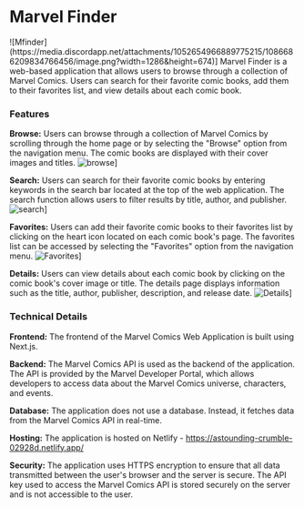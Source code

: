 <h1>Marvel Finder</h1>
![Mfinder](https://media.discordapp.net/attachments/1052654966889775215/1086686209834766456/image.png?width=1286&height=674)]
Marvel Finder is a web-based application that allows users to browse through a collection of Marvel Comics. Users can search for their favorite comic books, add them to their favorites list, and view details about each comic book.



<h3>Features</h3>

<strong>Browse:</strong> Users can browse through a collection of Marvel Comics by scrolling through the home page or by selecting the "Browse" option from the navigation menu. The comic books are displayed with their cover images and titles.
![browse](https://cdn.discordapp.com/attachments/1052654966889775215/1086686042469441586/image.png)]

<strong>Search:</strong> Users can search for their favorite comic books by entering keywords in the search bar located at the top of the web application. The search function allows users to filter results by title, author, and publisher.
![search](https://cdn.discordapp.com/attachments/1052654966889775215/1086685962802843819/image.png)]

<strong>Favorites:</strong> Users can add their favorite comic books to their favorites list by clicking on the heart icon located on each comic book's page. The favorites list can be accessed by selecting the "Favorites" option from the navigation menu.
![Favorites](https://cdn.discordapp.com/attachments/1052654966889775215/1086686109678972968/image.png)]

<strong>Details:</strong> Users can view details about each comic book by clicking on the comic book's cover image or title. The details page displays information such as the title, author, publisher, description, and release date.
![Details](https://media.discordapp.net/attachments/1052654966889775215/1086686281188261958/image.png?width=868&height=675)]

<h3>Technical Details</h3>

<strong>Frontend:</strong> The frontend of the Marvel Comics Web Application is built using Next.js.

<strong>Backend:</strong> The Marvel Comics API is used as the backend of the application. The API is provided by the Marvel Developer Portal, which allows developers to access data about the Marvel Comics universe, characters, and events.

<strong>Database:</strong> The application does not use a database. Instead, it fetches data from the Marvel Comics API in real-time.

<strong>Hosting:</strong> The application is hosted on Netlify - https://astounding-crumble-02928d.netlify.app/

<strong>Security:</strong> The application uses HTTPS encryption to ensure that all data transmitted between the user's browser and the server is secure. The API key used to access the Marvel Comics API is stored securely on the server and is not accessible to the user.

